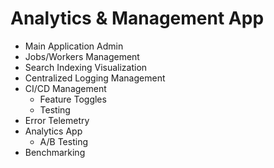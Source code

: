 # Analytics & Management App
* Main Application Admin
* Jobs/Workers Management
* Search Indexing Visualization
* Centralized Logging Management
* CI/CD Management
	* Feature Toggles
	* Testing
* Error Telemetry
* Analytics App
	* A/B Testing
* Benchmarking
